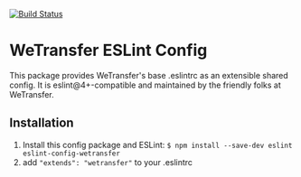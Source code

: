 [![Build Status](https://travis-ci.com/WeTransfer/eslint-config-wetransfer.svg?token=BrByTtLgfVKqDJ6GzD2p&branch=master)](https://travis-ci.com/WeTransfer/eslint-config-wetransfer)

# WeTransfer ESLint Config
This package provides WeTransfer's base .eslintrc as an extensible shared config.
It is eslint@4+-compatible and maintained by the friendly folks at WeTransfer. 

## Installation 
1. Install this config package and ESLint: `$ npm install --save-dev eslint eslint-config-wetransfer`
2. add `"extends": "wetransfer"` to your .eslintrc
